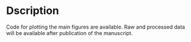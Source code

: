 # Dscription
Code for plotting the main figures are available. Raw and processed data will be available after publication of the manuscript. 
